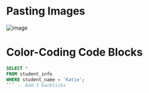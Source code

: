 # Pasting Images
![image](https://user-images.githubusercontent.com/104938319/168475912-293e3925-d6de-46a7-96b1-19eca104fb6b.png)
# Color-Coding Code Blocks
```sql -- Add 3 backticks followed by sql
SELECT *
FROM student_info
WHERE student_name = 'Katie';
``` -- Add 3 backticks
